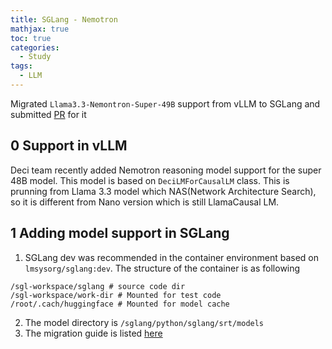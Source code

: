 ```yaml
---
title: SGLang - Nemotron
mathjax: true
toc: true
categories:
  - Study
tags:
  - LLM
---
```


Migrated `Llama3.3-Nemontron-Super-49B` support from vLLM to SGLang and submitted [PR](https://github.com/sgl-project/sglang/pull/5073) for it

## 0 Support in vLLM
Deci team recently added Nemotron reasoning model support for the super 48B model. This model is based on `DeciLMForCausalLM` class. This is prunning from Llama 3.3 model which NAS(Network Architecture Search), so it is different from Nano version which is still LlamaCausal LM. 

## 1 Adding model support in SGLang
1. SGLang dev was recommended in the container environment based on `lmsysorg/sglang:dev`. The structure of the container is as following
```shell
/sgl-workspace/sglang # source code dir
/sgl-workspace/work-dir # Mounted for test code 
/root/.cach/huggingface # Mounted for model cache
```
2. The model directory is `/sglang/python/sglang/srt/models`
3. The migration guide is listed [here](https://docs.sglang.ai/references/supported_models.html#port-a-model-from-vllm-to-sglang)
